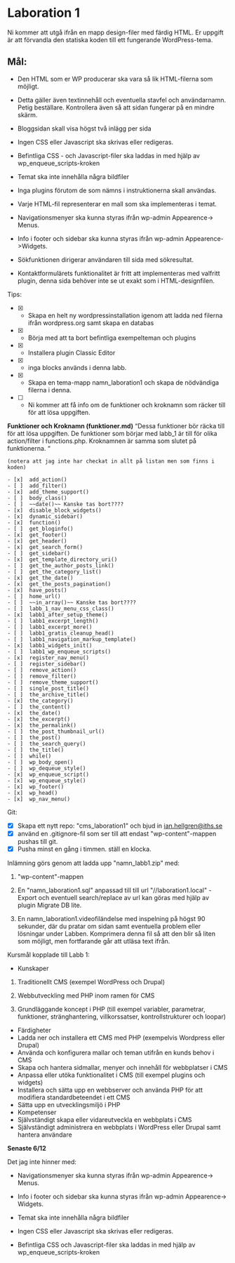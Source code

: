 # Laboration 1

Ni kommer att utgå ifrån en mapp design-filer med färdig HTML. Er uppgift är att förvandla den statiska koden till ett fungerande WordPress-tema.

## Mål:
- Den HTML som er WP producerar ska vara så lik HTML-filerna som möjligt.

- Detta gäller även textinnehåll och eventuella stavfel och användarnamn. Petig beställare. Kontrollera även så att sidan fungerar på en mindre skärm.

- Bloggsidan skall visa högst två inlägg per sida

- Ingen CSS eller Javascript ska skrivas eller redigeras.

- Befintliga CSS - och Javascript-filer ska laddas in med hjälp av wp_enqueue_scripts-kroken

- Temat ska inte innehålla några bildfiler

- Inga plugins förutom de som nämns i instruktionerna skall användas.

- Varje HTML-fil representerar en mall som ska implementeras i temat.

- Navigationsmenyer ska kunna styras ifrån wp-admin Appearence-> Menus.

- Info i footer och sidebar ska kunna styras ifrån wp-admin Appearence->Widgets.

- Sökfunktionen dirigerar användaren till sida med sökresultat.

- Kontaktformulärets funktionalitet är fritt att implementeras med valfritt plugin, denna sida behöver inte se ut exakt som i HTML-designfilen.

Tips:

- [x]  - Skapa en helt ny wordpressinstallation igenom att ladda ned filerna ifrån wordpress.org samt skapa en databas
- [x]  - Börja med att ta bort befintliga exempelteman och plugins
- [x]  - Installera plugin Classic Editor
- [x]  - inga blocks används i denna labb.
- [x]  - Skapa en tema-mapp namn_laboration1 och skapa de nödvändiga filerna i denna.
- [ ]  - Ni kommer att få info om de funktioner och kroknamn som räcker till för att lösa uppgiften.


**Funktioner och Kroknamn (funktioner.md)**
    “Dessa funktioner bör räcka till för att lösa uppgiften. De funktioner som börjar med labb_1 är till för olika action/filter i functions.php. Kroknamnen är samma som slutet på funktionerna. “

    (notera att jag inte har checkat in allt på listan men som finns i koden)

    - [x]  add_action()
    - [ ]  add_filter()
    - [x]  add_theme_support()
    - [ ]  body_class()
    - [ ]  ~~date()~~ Kanske tas bort????
    - [x]  disable_block_widgets()
    - [x]  dynamic_sidebar()
    - [x]  function()
    - [ ]  get_bloginfo()
    - [x]  get_footer()
    - [x]  get_header()
    - [x]  get_search_form()
    - [ ]  get_sidebar()
    - [x]  get_template_directory_uri()
    - [ ]  get_the_author_posts_link()
    - [ ]  get_the_category_list()
    - [x]  get_the_date()
    - [x]  get_the_posts_pagination()
    - [x]  have_posts()
    - [ ]  home_url()
    - [ ]  ~~in_array()~~ Kanske tas bort????
    - [ ]  labb_1_nav_menu_css_class()
    - [x]  labb1_after_setup_theme()
    - [ ]  labb1_excerpt_length()
    - [ ]  labb1_excerpt_more()
    - [ ]  labb1_gratis_cleanup_head()
    - [ ]  labb1_navigation_markup_template()
    - [x]  labb1_widgets_init()
    - [ ]  labb1_wp_enqueue_scripts()
    - [x]  register_nav_menu()
    - [ ]  register_sidebar()
    - [ ]  remove_action()
    - [ ]  remove_filter()
    - [ ]  remove_theme_support()
    - [ ]  single_post_title()
    - [ ]  the_archive_title()
    - [x]  the_category()
    - [ ]  the_content()
    - [x]  the_date()
    - [x]  the_excerpt()
    - [x]  the_permalink()
    - [ ]  the_post_thumbnail_url()
    - [ ]  the_post()
    - [ ]  the_search_query()
    - [ ]  the_title()
    - [ ]  while()
    - [ ]  wp_body_open()
    - [ ]  wp_dequeue_style()
    - [x]  wp_enqueue_script()
    - [x]  wp_enqueue_style()
    - [x]  wp_footer()
    - [x]  wp_head()
    - [x]  wp_nav_menu()

Git:
- [x]  Skapa ett nytt repo: "cms_laboration1" och bjud in ian.hellgren@iths.se
- [x]  använd en .gitignore-fil som ser till att endast "wp-content"-mappen pushas till git.
- [x]  Pusha minst en gång i timmen. ställ en klocka.

Inlämning görs genom att ladda upp "namn_labb1.zip" med:

1. "wp-content"-mappen

2. En "namn_laboration1.sql" anpassad till till url "//laboration1.local" - Export och eventuell search/replace av url kan göras med hjälp av plugin Migrate DB lite.

3. En namn_laboration1.videofiländelse med inspelning på högst 90 sekunder, där du pratar om sidan samt eventuella problem eller lösningar under Labben. Komprimera denna fil så att den blir så liten som möjligt, men fortfarande går att utläsa text ifrån.

Kursmål kopplade till Labb 1:

- Kunskaper

1. Traditionellt CMS (exempel WordPress och Drupal)

3. Webbutveckling med PHP inom ramen för CMS

4. Grundläggande koncept i PHP (till exempel variabler, parametrar, funktioner, stränghantering, villkorssatser, kontrollstrukturer och loopar)

- Färdigheter
- Ladda ner och installera ett CMS med PHP (exempelvis Wordpress eller Drupal)
- Använda och konfigurera mallar och teman utifrån en kunds behov i CMS
- Skapa och hantera sidmallar, menyer och innehåll för webbplatser i CMS
- Anpassa eller utöka funktionalitet i CMS (till exempel plugins och widgets)
- Installera och sätta upp en webbserver och använda PHP för att modifiera standardbeteendet i ett CMS
- Sätta upp en utvecklingsmiljö i PHP
- Kompetenser
- Självständigt skapa eller vidareutveckla en webbplats i CMS
- Självständigt administrera en webbplats i WordPress eller Drupal samt hantera användare

__Senaste 6/12__

Det jag inte hinner med:

- Navigationsmenyer ska kunna styras ifrån wp-admin Appearence-> Menus.

- Info i footer och sidebar ska kunna styras ifrån wp-admin Appearence-> Widgets.

- Temat ska inte innehålla några bildfiler

- Ingen CSS eller Javascript ska skrivas eller redigeras.

- Befintliga CSS och Javascript-filer ska laddas in med hjälp av wp_enqueue_scripts-kroken
